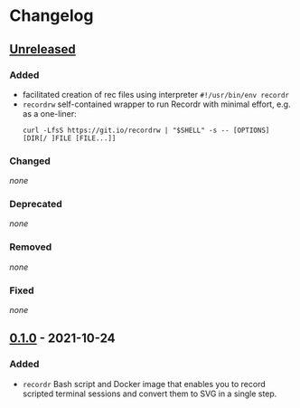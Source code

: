 # Changelog

## [Unreleased]
### Added
- facilitated creation of rec files using interpreter `#!/usr/bin/env recordr`
- `recordrw` self-contained wrapper to run Recordr with minimal effort,
  e.g. as a one-liner:
  ```shell
  curl -LfsS https://git.io/recordrw | "$SHELL" -s -- [OPTIONS] [DIR[/ ]FILE [FILE...]]
  ```

### Changed
*none*

### Deprecated
*none*

### Removed
*none*

### Fixed
*none*

## [0.1.0] - 2021-10-24

### Added
- `recordr` Bash script and Docker image that enables you to record scripted
  terminal sessions and convert them to SVG in a single step.

[unreleased]: https://github.com/bkahlert/recordr/compare/v0.1.0...HEAD
[0.1.0]: https://github.com/bkahlert/recordr/releases/tag/v0.1.0
